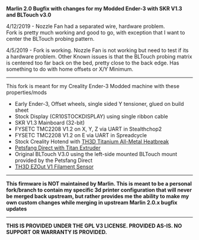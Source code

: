 **Marlin 2.0 Bugfix with changes for my Modded Ender-3 with SKR V1.3 and BLTouch v3.0**

4/12/2019 - Nozzle Fan had a separated wire, hardware problem.  
Fork is pretty much working and good to go, with exception that I want to center the BLTouch probing pattern.

4/5/2019 - Fork is working. Nozzle Fan is not working but need to test if its a hardware problem.
Other Known issues is that the BLTouch probing matrix is centered too far back on the bed, pretty close to the back edge.  Has something to do with home offsets or X/Y Minimum.

----------

This fork is meant for my Creality Ender-3 Modded machine with these properties/mods

* Early Ender-3, Offset wheels, single sided Y tensioner, glued on build sheet
* Stock Display (CR10STOCKDISPLAY) using single ribbon cable
* SKR V1.3 Mainboard (32-bit)
* FYSETC TMC2208 V1.2 on X, Y, Z via UART in Stealthchop2
* FYSETC TMC2208 V1.2 on E via UART in Spreadcycle
* Stock Creality Hotend with [TH3D Titanium All-Metal Heatbreak](https://www.th3dstudio.com/product/tough-titanium-heatbreak-for-creality-machines-tough-dual-hotend/)
* [Petsfang Direct with Titan Extruder](https://www.thingiverse.com/thing:2907538)
* Original BLTouch V3.0 using the left-side mounted BLTouch mount provided by the Petsfang Direct
* [TH3D EZOut V1 Filament Sensor](https://www.th3dstudio.com/product/ezout-cr-10-filament-sensor-kit/)  

----------

**This firmware is NOT maintained by Marlin. This is meant to be a personal fork/branch to contain my specific 3d printer configuration that will never be merged back upstream, but rather provides me the ability to make my own custom changes while merging in upstream Marlin 2.0.x bugfix updates**

----------

**THIS IS PROVIDED UNDER THE GPL V3 LICENSE.
PROVIDED AS-IS. NO SUPPORT OR WARRANTY IS PROVIDED.**
